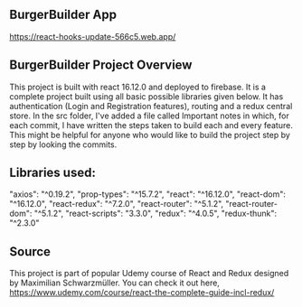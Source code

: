 
## BurgerBuilder App

https://react-hooks-update-566c5.web.app/

## BurgerBuilder Project Overview

This project is built with react 16.12.0 and deployed to firebase. It is a complete project built using all basic possible libraries given below. It  has authentication (Login and Registration features), routing and a redux central store. In the src folder, I've added a file called Important notes in which, for each commit, I have written the steps taken to build each and every feature. This might be helpful for anyone who would like to build the project step by step by looking the commits.

## Libraries used:

"axios": "^0.19.2",
"prop-types": "^15.7.2",
"react": "^16.12.0",
"react-dom": "^16.12.0",
"react-redux": "^7.2.0",
"react-router": "^5.1.2",
"react-router-dom": "^5.1.2",
"react-scripts": "3.3.0",
"redux": "^4.0.5",
"redux-thunk": "^2.3.0"

## Source

This project is part of popular Udemy course of React and Redux designed by Maximilian Schwarzmüller. You can check it out here, https://www.udemy.com/course/react-the-complete-guide-incl-redux/
